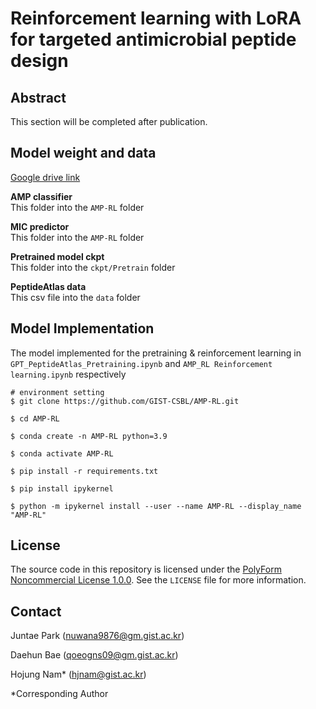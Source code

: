# Reinforcement learning with LoRA for targeted antimicrobial peptide design
## Abstract
This section will be completed after publication.

## Model weight and data
[Google drive link](https://drive.google.com/drive/folders/1XlMEKanxb5Tlr0YyN3eEiOPdHtmteCgz?usp=drive_link)


**AMP classifier**  
This folder into the `AMP-RL` folder


**MIC predictor**  
This folder into the `AMP-RL` folder


**Pretrained model ckpt**   
This folder into the `ckpt/Pretrain` folder


**PeptideAtlas data**  
This csv file into the `data` folder


## Model Implementation
The model implemented for the pretraining & reinforcement learning in `GPT_PeptideAtlas_Pretraining.ipynb` and `AMP_RL Reinforcement learning.ipynb` respectively
```
# environment setting
$ git clone https://github.com/GIST-CSBL/AMP-RL.git

$ cd AMP-RL

$ conda create -n AMP-RL python=3.9

$ conda activate AMP-RL

$ pip install -r requirements.txt

$ pip install ipykernel

$ python -m ipykernel install --user --name AMP-RL --display_name "AMP-RL"
```

## License
The source code in this repository is licensed under the [PolyForm Noncommercial License 1.0.0](https://polyformproject.org/licenses/noncommercial/1.0.0/). See the `LICENSE` file for more information.

## Contact
Juntae Park (nuwana9876@gm.gist.ac.kr)


Daehun Bae (qoeogns09@gm.gist.ac.kr)


Hojung Nam* (hjnam@gist.ac.kr)


*Corresponding Author
